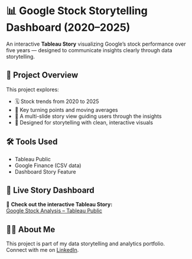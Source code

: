 # 📊 Google Stock Storytelling Dashboard (2020–2025)

An interactive **Tableau Story** visualizing Google’s stock performance over five years — designed to communicate insights clearly through data storytelling.

## 🧠 Project Overview

This project explores:
- 🗓️ Stock trends from 2020 to 2025  
- 🎯 Key turning points and moving averages  
- 📘 A multi-slide story view guiding users through the insights  
- 🧩 Designed for storytelling with clean, interactive visuals

## 🛠 Tools Used
- Tableau Public
- Google Finance (CSV data)
- Dashboard Story Feature

## 🎥 Live Story Dashboard

🔗 **Check out the interactive Tableau Story:**  
[Google Stock Analysis – Tableau Public](https://public.tableau.com/views/GoogleStockAnalysis_17493068185360/Dashboard?:language=en-US&:sid=&:redirect=auth&:display_count=n&:origin=viz_share_link)


## 👩‍💻 About Me

This project is part of my data storytelling and analytics portfolio.  
Connect with me on [LinkedIn](www.linkedin.com/in/shriyaa-srivastav-a34b50201).


